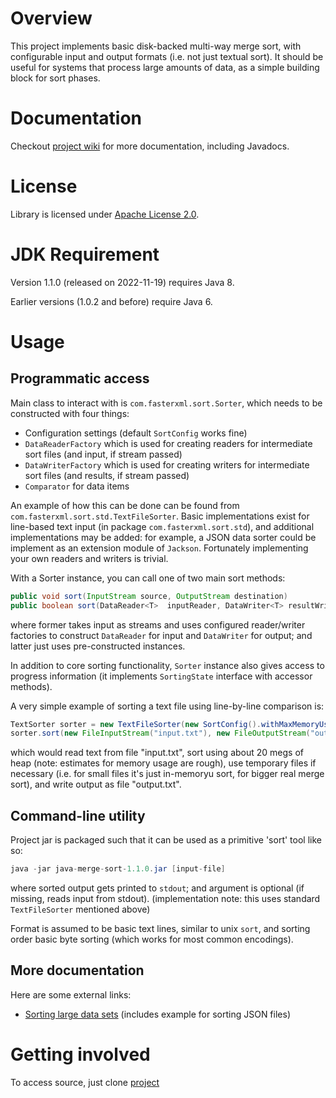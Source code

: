 # Overview

This project implements basic disk-backed multi-way merge sort, with configurable input and output formats (i.e. not just textual sort).
It should be useful for systems that process large amounts of data, as a simple building block for sort phases.

# Documentation 

Checkout [project wiki](https://github.com/cowtowncoder/java-merge-sort/wiki) for more documentation, including Javadocs.

# License

Library is licensed under [Apache License 2.0](http://www.apache.org/licenses/LICENSE-2.0.txt).

# JDK Requirement

Version 1.1.0 (released on 2022-11-19) requires Java 8.

Earlier versions (1.0.2 and before) require Java 6.

# Usage

## Programmatic access

Main class to interact with is `com.fasterxml.sort.Sorter`, which needs to be constructed with four things:

* Configuration settings (default `SortConfig` works fine)
* `DataReaderFactory` which is used for creating readers for intermediate sort files (and input, if stream passed)
* `DataWriterFactory` which is used for creating writers for intermediate sort files (and results, if stream passed)
* `Comparator` for data items

An example of how this can be done can be found from `com.fasterxml.sort.std.TextFileSorter`.
Basic implementations exist for line-based text input (in package `com.fasterxml.sort.std`), and additional implementations may be added: for example, a JSON data sorter could be implement as an extension module of `Jackson`.
Fortunately implementing your own readers and writers is trivial.

With a Sorter instance, you can call one of two main sort methods:

```java
public void sort(InputStream source, OutputStream destination)
public boolean sort(DataReader<T>  inputReader, DataWriter<T> resultWriter)
```

where former takes input as streams and uses configured reader/writer factories to construct `DataReader` for input and `DataWriter` for output; and latter just uses pre-constructed instances.

In addition to core sorting functionality, `Sorter` instance also gives access to progress information (it implements `SortingState` interface with accessor methods).

A very simple example of sorting a text file using line-by-line comparison is:

```java
TextSorter sorter = new TextFileSorter(new SortConfig().withMaxMemoryUsage(20 * 1000 * 1000));
sorter.sort(new FileInputStream("input.txt"), new FileOutputStream("output.txt"));
```

which would read text from file "input.txt", sort using about 20 megs of heap (note: estimates for memory usage are rough), use temporary files if necessary (i.e. for small files it's just in-memoryu sort, for bigger real merge sort), and write output as file "output.txt".

## Command-line utility

Project jar is packaged such that it can be used as a primitive 'sort' tool like so:

```java
java -jar java-merge-sort-1.1.0.jar [input-file]
```

where sorted output gets printed to `stdout`; and argument is optional (if missing, reads input from stdout).
(implementation note: this uses standard `TextFileSorter` mentioned above)

Format is assumed to be basic text lines, similar to unix `sort`, and sorting order basic byte sorting (which works for most common encodings).

## More documentation

Here are some external links:

* [Sorting large data sets](http://www.cowtowncoder.com/blog/archives/2011/12/entry_465.html) (includes example for sorting JSON files)

# Getting involved

To access source, just clone [project](https://github.com/cowtowncoder/java-merge-sort)


